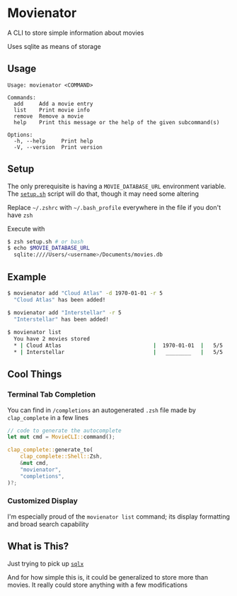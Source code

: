 # Movienator

A CLI to store simple information about movies

Uses sqlite as means of storage

## Usage
```
Usage: movienator <COMMAND>

Commands:
  add     Add a movie entry
  list    Print movie info
  remove  Remove a movie
  help    Print this message or the help of the given subcommand(s)

Options:
  -h, --help     Print help
  -V, --version  Print version
```

## Setup
The only prerequisite is having a `MOVIE_DATABASE_URL` environment variable. The [`setup.sh`](setup.sh) script will do that, though it may need some altering

Replace `~/.zshrc` with `~/.bash_profile` everywhere in the file if you don't have `zsh`

Execute with
```bash
$ zsh setup.sh # or bash
$ echo $MOVIE_DATABASE_URL
  sqlite:////Users/<username>/Documents/movies.db
```

## Example
```bash
$ movienator add "Cloud Atlas" -d 1970-01-01 -r 5
  "Cloud Atlas" has been added!

$ movienator add "Interstellar" -r 5
  "Interstellar" has been added!
  
$ movienator list
  You have 2 movies stored
  * | Cloud Atlas                             |  1970-01-01  |   5/5   | (no thoughts)
  * | Interstellar                            |   ________   |   5/5   | (no thoughts)
```

## Cool Things
### Terminal Tab Completion
You can find in `/completions` an autogenerated `.zsh` file made by `clap_complete`  in a few lines

```rust
// code to generate the autocomplete
let mut cmd = MovieCLI::command();

clap_complete::generate_to(
    clap_complete::Shell::Zsh,
    &mut cmd,
    "movienator",
    "completions",
)?;
```

### Customized Display
I'm especially proud of the `movienator list` command; its display formatting and broad search capability

## What is This?
Just trying to pick up [`sqlx`](https://crates.io/crates/sqlx)

And for how simple this is, it could be generalized to store more than movies. It really could store anything with a few modifications
